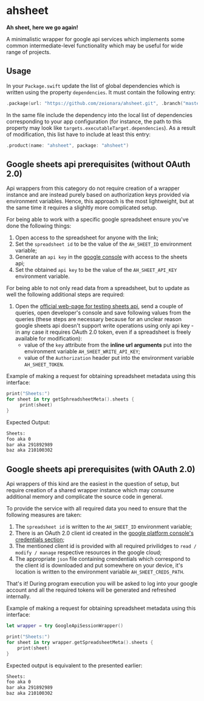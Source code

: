 # ahsheet

**Ah sheet, here we go again!**

A minimalistic wrapper for google api services which implements some common intermediate-level functionality which may be useful for wide range of projects.

## Usage

In your `Package.swift` update the list of global dependencies which is written using the property `dependencies`. It must contain the following entry:

```swift
.package(url: "https://github.com/zeionara/ahsheet.git", .branch("master"))
```

In the same file include the dependency into the local list of dependencies corresponding to your app configuration (for instance, the path to this property may look like `targets.executableTarget.dependencies`). As a result of modification, this list have to include at least this entry:

```swift
.product(name: "ahsheet", package: "ahsheet")
```

## Google sheets api prerequisites (without OAuth 2.0)

Api wrappers from this category do not require creation of a wrapper instance and are instead purely based on authorization keys provided via environment variables. Hence, this approach is the most lightweight, but at the same time it requires a slighltly more complicated setup.

For being able to work with a specific google spreadsheet ensure you've done the following things:

1. Open access to the spreadsheet for anyone with the link;
1. Set the `spreadsheet id` to be the value of the `AH_SHEET_ID` environment variable; 
1. Generate an `api key` in the [google console](https://console.cloud.google.com/apis/credentials) with access to the sheets api;
1. Set the obtained `api key` to be the value of the `AH_SHEET_API_KEY` environment variable.

For being able to not only read data from a spreadsheet, but to update as well the following additional steps are required:

1. Open the [official web-page for testing sheets api](https://developers.google.com/sheets/api/reference/rest/v4/spreadsheets.values/update), send a couple of queries, open developer's console and save following values from the queries (these steps are necessary because for an unclear reason google sheets api doesn't support write operations using only api key - in any case it requires OAuth 2.0 token, even if a spreadsheet is freely available for modification):
    - value of the `key` attribute from the **inline url arguments** put into the environment variable `AH_SHEET_WRITE_API_KEY`;
    - value of the `Authorization` header put into the environment variable `AH_SHEET_TOKEN`.

Example of making a request for obtaining spreadsheet metadata using this interface:

```swift
print("Sheets:")
for sheet in try getSphreadsheetMeta().sheets {
     print(sheet)
}
```

Expected Output:

```sh
Sheets:
foo aka 0
bar aka 291892989
baz aka 210100302
```

## Google sheets api prerequisites (with OAuth 2.0)

Api wrappers of this kind are the easiest in the question of setup, but require creation of a shared wrapper instance which may consume additional memory and complicate the source code in general.

To provide the service with all required data you need to ensure that the following measures are taken:

1. The `spreadsheet id` is written to the `AH_SHEET_ID` environment variable;
1. There is an OAuth 2.0 client id created in the [google platform console's credentials section](https://console.cloud.google.com/apis/credentials);
1. The mentioned client id is provided with all required privilidges to `read / modify / manage` respective resources in the google cloud;
1. The appropriate `json` file containing crendentials which correspond to the client id is downloaded and put somewhere on your device, it's location is written to the environment variable `AH_SHEET_CREDS_PATH`.

That's it! During program execution you will be asked to log into your google account and all the required tokens will be generated and refreshed internally.

Example of making a request for obtaining spreadsheet metadata using this interface:

```swift
let wrapper = try GoogleApiSessionWrapper()

print("Sheets:")
for sheet in try wrapper.getSpreadsheetMeta().sheets {
    print(sheet)
}
```

Expected output is equivalent to the presented earlier:

```sh
Sheets:
foo aka 0
bar aka 291892989
baz aka 210100302
```
